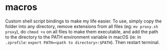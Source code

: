 # macros
Custom shell script bindings to make my life easier. To use, simply copy the folder into any directory, remove extensions from all files (eg: `mv proxy.sh proxy`), do `chmod +x` on all files to make them executable, and add the path to the directory to the PATH environment variable in macOS (ie: in `.zprofile`: `export PATH=<path to directory>:$PATH`). Then restart terminal. 
